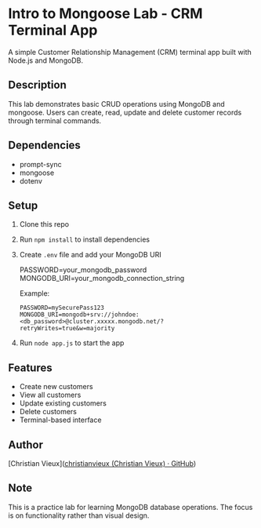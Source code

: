 # Intro to Mongoose Lab - CRM Terminal App

A simple Customer Relationship Management (CRM) terminal app built with Node.js and MongoDB.

## Description
This lab demonstrates basic CRUD operations using MongoDB and mongoose. Users can create, read, update and delete customer records through terminal commands.

## Dependencies
- prompt-sync
- mongoose
- dotenv 

## Setup
1. Clone this repo
2. Run `npm install` to install dependencies
3. Create `.env` file and add your MongoDB URI

    PASSWORD=your_mongodb_password
    MONGODB_URI=your_mongodb_connection_string

    Example:
    ```
    PASSWORD=mySecurePass123
    MONGODB_URI=mongodb+srv://johndoe:<db_password>@cluster.xxxxx.mongodb.net/?retryWrites=true&w=majority

4. Run `node app.js` to start the app

## Features
- Create new customers
- View all customers 
- Update existing customers
- Delete customers
- Terminal-based interface

## Author
[Christian Vieux]([christianvieux (Christian Vieux) · GitHub](https://github.com/christianvieux))

## Note
This is a practice lab for learning MongoDB database operations. The focus is on functionality rather than visual design.